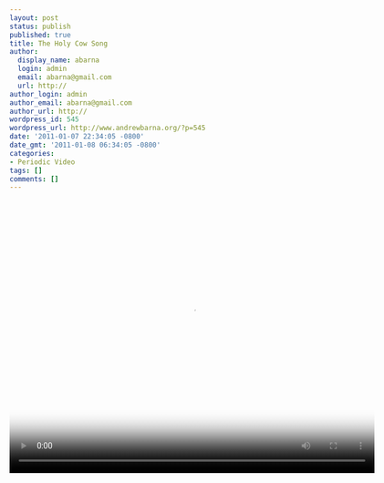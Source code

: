 ```yaml
---
layout: post
status: publish
published: true
title: The Holy Cow Song
author:
  display_name: abarna
  login: admin
  email: abarna@gmail.com
  url: http://
author_login: admin
author_email: abarna@gmail.com
author_url: http://
wordpress_id: 545
wordpress_url: http://www.andrewbarna.org/?p=545
date: '2011-01-07 22:34:05 -0800'
date_gmt: '2011-01-08 06:34:05 -0800'
categories:
- Periodic Video
tags: []
comments: []
---
```

<p><video controls height='480px' width='640px' poster="http:&#47;&#47;www.andrewbarna.org&#47;media&#47;video&#47;2011_holy_cow_song&#47;2011_holy_cow_song.png" ><br />
	<source src="http:&#47;&#47;www.andrewbarna.org&#47;media&#47;video&#47;2011_holy_cow_song&#47;2011_holy_cow_song.m4v"  type='video&#47;mp4' &#47;><br />
	<source src="http:&#47;&#47;www.andrewbarna.org&#47;media&#47;video&#47;2011_holy_cow_song&#47;2011_holy_cow_song.3gp"  type='video&#47;3gpp' &#47;><br />
	<source src="http:&#47;&#47;www.andrewbarna.org&#47;media&#47;video&#47;2011_holy_cow_song&#47;2011_holy_cow_song.ogg" type='video&#47;ogg' &#47;><br />
	If you are viewing this on Facebook you need to <a href="http:&#47;&#47;www.andrewbarna.org&#47;">go to my website<&#47;a> to actually view the video.<br &#47;><br &#47;>If you are at my website and you are seeing this, your browser does not support the <a href="http:&#47;&#47;en.wikipedia.org&#47;wiki&#47;HTML5_video">HTML5 Video tag<&#47;a>. You may <a href="http:&#47;&#47;www.andrewbarna.org&#47;media&#47;video&#47;2011_holy_cow_song&#47;2011_holy_cow_song.m4v">download the video<&#47;a> instead.<br />
<&#47;video></p>
